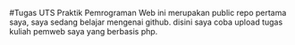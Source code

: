 #Tugas UTS Praktik Pemrograman Web
ini merupakan public repo pertama saya, saya sedang belajar mengenai github.
disini saya coba upload tugas kuliah pemweb saya yang berbasis php.
